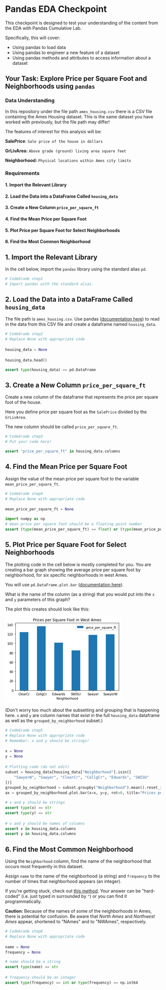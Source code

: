 # Pandas EDA Checkpoint

This checkpoint is designed to test your understanding of the content from the EDA with Pandas Cumulative Lab.

Specifically, this will cover:

* Using pandas to load data
* Using pandas to engineer a new feature of a dataset
* Using pandas methods and attributes to access information about a dataset


## Your Task: Explore Price per Square Foot and Neighborhoods using `pandas`

### Data Understanding

In this repository under the file path `ames_housing.csv` there is a CSV file containing the Ames Housing dataset. This is the same dataset you have worked with previously, but the file path may differ!

The features of interest for this analysis will be:

**SalePrice**: `Sale price of the house in dollars`

**GrLivArea:** `Above grade (ground) living area square feet`

**Neighborhood:** `Physical locations within Ames city limits`

### Requirements

#### 1. Import the Relevant Library

#### 2. Load the Data into a DataFrame Called `housing_data`

#### 3. Create a New Column `price_per_square_ft`

#### 4. Find the Mean Price per Square Foot

#### 5. Plot Price per Square Foot for Select Neighborhoods

#### 6. Find the Most Common Neighborhood

## 1. Import the Relevant Library

In the cell below, import the `pandas` library using the standard alias `pd`.


```python
# CodeGrade step1
# Import pandas with the standard alias.

```

## 2. Load the Data into a DataFrame Called `housing_data`

The file path is `ames_housing.csv`. Use pandas ([documentation here](https://pandas.pydata.org/docs/reference/api/pandas.read_csv.html)) to read in the data from this CSV file and create a dataframe named `housing_data`.


```python
# CodeGrade step2
# Replace None with appropriate code

housing_data = None

housing_data.head()
```


```python
assert type(housing_data) == pd.DataFrame
```

## 3. Create a New Column `price_per_square_ft`

Create a new column of the dataframe that represents the price per square foot of the house.

Here you define price per square foot as the `SalePrice` divided by the `GrLivArea`.

The new column should be called `price_per_square_ft`.


```python
# CodeGrade step3
# Put your code here!


```


```python
assert "price_per_square_ft" in housing_data.columns
```

## 4. Find the Mean Price per Square Foot

Assign the value of the mean price per square foot to the variable `mean_price_per_square_ft`.


```python
# CodeGrade step4
# Replace None with appropriate code

mean_price_per_square_ft = None
```


```python
import numpy as np
# mean price per square foot should be a floating point number
assert (type(mean_price_per_square_ft) == float) or (type(mean_price_per_square_ft) == np.float64)
```

## 5. Plot Price per Square Foot for Select Neighborhoods

The plotting code in the cell below is mostly completed for you. You are creating a bar graph showing the average price per square foot by neighborhood, for six specific neighborhoods in west Ames.

You will use `pd.DataFrame.plot.bar` ([documentation here](https://pandas.pydata.org/docs/reference/api/pandas.DataFrame.plot.bar.html)).

What is the name of the column (as a string) that you would put into the `x` and `y` parameters of this graph?

The plot this creates should look like this:

![neighborhood plot](neighborhood_plot.png)

(Don't worry too much about the subsetting and grouping that is happening here. `x` and `y` are column names that exist in the full `housing_data` dataframe as well as the `grouped_by_neighborhood` subset.)


```python
# CodeGrade step5
# Replace None with appropriate code
# Remember: x and y should be strings!

x = None
y = None

# Plotting code (do not edit)
subset = housing_data[housing_data["Neighborhood"].isin([
    "SawyerW", "Sawyer", "ClearCr", "CollgCr", "Edwards", "SWISU"
])]
grouped_by_neighborhood = subset.groupby("Neighborhood").mean().reset_index()
ax = grouped_by_neighborhood.plot.bar(x=x, y=y, rot=0, title="Prices per Square Foot in West Ames");
```


```python
# x and y should be strings
assert type(x) == str
assert type(y) == str

# x and y should be names of columns
assert x in housing_data.columns
assert y in housing_data.columns
```

## 6. Find the Most Common Neighborhood

Using the `Neighborhood` column, find the name of the neighborhood that occurs most frequently in this dataset.

Assign `name` to the name of the neighborhood (a string) and `frequency` to the number of times that neighborhood appears (an integer).

If you're getting stuck, check out [this method](https://pandas.pydata.org/pandas-docs/stable/reference/api/pandas.Series.value_counts.html). Your answer can be "hard-coded" (i.e. just typed in surrounded by `"`) or you can find it programmatically.

**Caution**: Because of the names of some of the neighborhoods in Ames, there is potential for confusion. Be aware that *North Ames* and *Northwest Ames* appear, shortened to "NAmes" and to "NWAmes", respectively.


```python
# CodeGrade step6
# Replace None with appropriate code

name = None
frequency = None
```


```python
# name should be a string
assert type(name) == str

# frequency should be an integer
assert type(frequency) == int or type(frequency) == np.int64
```


```python

```
